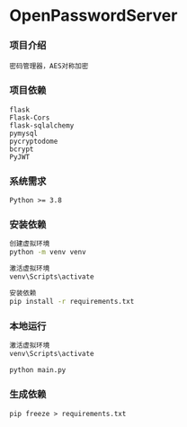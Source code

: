 # OpenPasswordServer

### 项目介绍

```
密码管理器，AES对称加密
```

### 项目依赖

```
flask
Flask-Cors
flask-sqlalchemy
pymysql
pycryptodome
bcrypt
PyJWT
```

### 系统需求

```
Python >= 3.8
```

### 安装依赖

```cmd
创建虚拟环境
python -m venv venv

激活虚拟环境
venv\Scripts\activate

安装依赖
pip install -r requirements.txt
```

### 本地运行

```cmd
激活虚拟环境
venv\Scripts\activate

python main.py
```

### 生成依赖

```
pip freeze > requirements.txt
```

